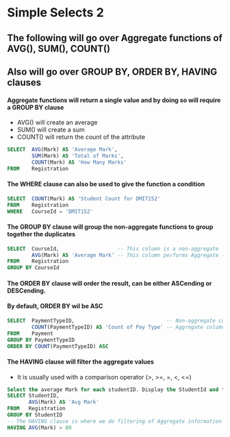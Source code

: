 # Simple Selects 2

## The following will go over Aggregate functions of AVG(), SUM(), COUNT()
## Also will go over GROUP BY, ORDER BY, HAVING clauses

#### Aggregate functions will return a single value and by doing so will require a GROUP BY clause

* AVG() will create an average
* SUM() will create a sum
* COUNT() will return the count of the attribute

```SQL
SELECT  AVG(Mark) AS 'Average Mark',
        SUM(Mark) AS 'Total of Marks',
        COUNT(Mark) AS 'How Many Marks'
FROM    Registration
```

#### The WHERE clause can also be used to give the function a condition

```SQL
SELECT  COUNT(Mark) AS 'Student Count for DMIT152'
FROM    Registration
WHERE   CourseId = 'DMIT152'
```

#### The GROUP BY clause will group the non-aggregate functions to group together the duplicates

```SQL
SELECT  CourseId,                   -- This column is a non-aggregate
        AVG(Mark) AS 'Average Mark' -- This column performs Aggregate (produce 1 value)
FROM    Registration
GROUP BY CourseId    
```

#### The ORDER BY clause will order the result, can be either ASCending or DESCending.
#### By default, ORDER BY wil be ASC

```SQL
SELECT  PaymentTypeID,                              -- Non-aggregate column (btw, it's a FK)
        COUNT(PaymentTypeID) AS 'Count of Pay Type' -- Aggregate column
FROM    Payment
GROUP BY PaymentTypeID
ORDER BY COUNT(PaymentTypeID) ASC
```

#### The HAVING clause will filter the aggregate values

* It is usually used with a comparison operator (>, >=, =, <, <=)

```SQL
Select the average Mark for each studentID. Display the StudentId and their average mark
SELECT StudentID,
       AVG(Mark) AS 'Avg Mark'
FROM   Registration
GROUP BY StudentID
-- The HAVING clause is where we do filtering of Aggregate information
HAVING AVG(Mark) > 80
```
